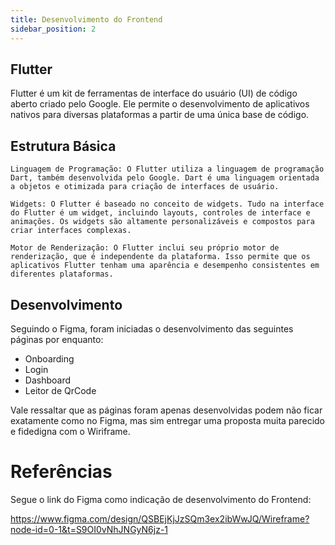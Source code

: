 ```yaml
---
title: Desenvolvimento do Frontend
sidebar_position: 2
---
```


## Flutter

Flutter é um kit de ferramentas de interface do usuário (UI) de código aberto criado pelo Google. Ele permite o desenvolvimento de aplicativos nativos para diversas plataformas a partir de uma única base de código.

## Estrutura Básica

    Linguagem de Programação: O Flutter utiliza a linguagem de programação Dart, também desenvolvida pelo Google. Dart é uma linguagem orientada a objetos e otimizada para criação de interfaces de usuário.

    Widgets: O Flutter é baseado no conceito de widgets. Tudo na interface do Flutter é um widget, incluindo layouts, controles de interface e animações. Os widgets são altamente personalizáveis e compostos para criar interfaces complexas.

    Motor de Renderização: O Flutter inclui seu próprio motor de renderização, que é independente da plataforma. Isso permite que os aplicativos Flutter tenham uma aparência e desempenho consistentes em diferentes plataformas.

## Desenvolvimento

Seguindo o Figma, foram iniciadas o desenvolvimento das seguintes páginas por enquanto:

* Onboarding
* Login
* Dashboard
* Leitor de QrCode

Vale ressaltar que as páginas foram apenas desenvolvidas podem não ficar exatamente como no Figma, mas sim entregar uma proposta muita parecido e fidedigna com o Wiriframe.

# Referências

Segue o link do Figma como indicação de desenvolvimento do Frontend:

https://www.figma.com/design/QSBEjKjJzSQm3ex2ibWwJQ/Wireframe?node-id=0-1&t=S9OI0vNhJNGyN6jz-1